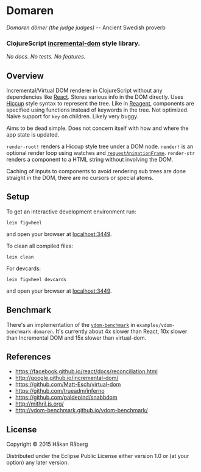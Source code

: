 # Domaren

*Domaren dömer (the judge judges)*
-- Ancient Swedish proverb

### ClojureScript [incremental-dom](https://google.github.io/incremental-dom) style library.

*No docs. No tests. No features.*


## Overview

Incremental/Virtual DOM renderer in ClojureScript without any
dependencies like [React](https://facebook.github.io/react/). Stores
various info in the DOM directly. Uses
[Hiccup](https://github.com/weavejester/hiccup) style syntax to
represent the tree. Like in
[Reagent](https://github.com/reagent-project/reagent), components are
specified using functions instead of keywords in the tree. Not
optimized. Naive support for `key` on children. Likely very buggy.

Aims to be dead simple. Does not concern itself with how and where the
app state is updated.

`render-root!` renders a Hiccup style tree under a DOM node.
`render!` is an optional render loop using watches and
[`requestAnimationFrame`](https://developer.mozilla.org/en/docs/Web/API/window/requestAnimationFrame).
`render-str` renders a component to a HTML string without involving
the DOM.

Caching of inputs to components to avoid rendering sub trees are done
straight in the DOM, there are no cursors or special atoms.


## Setup

To get an interactive development environment run:

    lein figwheel

and open your browser at [localhost:3449](http://localhost:3449/).

To clean all compiled files:

    lein clean

For devcards:

    lein figwheel devcards

and open your browser at [localhost:3449](http://localhost:3449/cards.html).


## Benchmark

There's an implementation of the
[`vdom-benchmark`](http://vdom-benchmark.github.io/vdom-benchmark/) in
`examples/vdom-benchmark-domaren`. It's currently about 4x slower than
React, 10x slower than Incremental DOM and 15x slower than virtual-dom.


## References

* https://facebook.github.io/react/docs/reconciliation.html
* http://google.github.io/incremental-dom/
* https://github.com/Matt-Esch/virtual-dom
* https://github.com/trueadm/inferno
* https://github.com/paldepind/snabbdom
* http://mithril.js.org/
* http://vdom-benchmark.github.io/vdom-benchmark/


## License

Copyright © 2015 Håkan Råberg

Distributed under the Eclipse Public License either version 1.0 or (at
your option) any later version.
